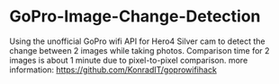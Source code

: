# GoPro-Image-Change-Detection

Using the unofficial GoPro wifi API for Hero4 Silver cam to detect the change between 2 images while taking photos.
Comparison time for 2 images is about 1 minute due to pixel-to-pixel comparison.
more information: https://github.com/KonradIT/goprowifihack
